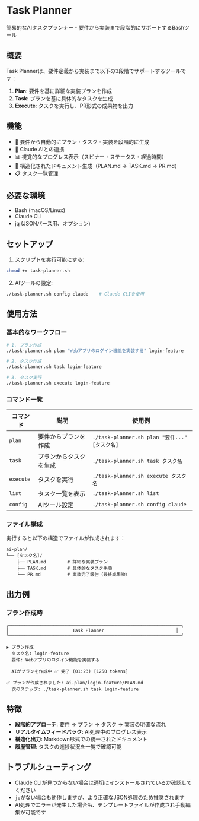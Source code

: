 # Task Planner

簡易的なAIタスクプランナー - 要件から実装まで段階的にサポートするBashツール

## 概要

Task Plannerは、要件定義から実装まで以下の3段階でサポートするツールです：

1. **Plan**: 要件を基に詳細な実装プランを作成
2. **Task**: プランを基に具体的なタスクを生成  
3. **Execute**: タスクを実行し、PR形式の成果物を出力

## 機能

- 🎯 要件から自動的にプラン・タスク・実装を段階的に生成
- 🤖 Claude AIとの連携
- 📊 視覚的なプログレス表示（スピナー・ステータス・経過時間）
- 📝 構造化されたドキュメント生成（PLAN.md → TASK.md → PR.md）
- 📋 タスク一覧管理

## 必要な環境

- Bash (macOS/Linux)
- Claude CLI
- jq (JSONパース用、オプション)

## セットアップ

1. スクリプトを実行可能にする:
```bash
chmod +x task-planner.sh
```

2. AIツールの設定:
```bash
./task-planner.sh config claude    # Claude CLIを使用
```

## 使用方法

### 基本的なワークフロー

```bash
# 1. プラン作成
./task-planner.sh plan "Webアプリのログイン機能を実装する" login-feature

# 2. タスク作成  
./task-planner.sh task login-feature

# 3. タスク実行
./task-planner.sh execute login-feature
```

### コマンド一覧

| コマンド | 説明 | 使用例 |
|---------|------|--------|
| `plan` | 要件からプランを作成 | `./task-planner.sh plan "要件..." [タスク名]` |
| `task` | プランからタスクを生成 | `./task-planner.sh task タスク名` |
| `execute` | タスクを実行 | `./task-planner.sh execute タスク名` |
| `list` | タスク一覧を表示 | `./task-planner.sh list` |
| `config` | AIツール設定 | `./task-planner.sh config claude` |

### ファイル構成

実行すると以下の構造でファイルが作成されます：

```
ai-plan/
└── [タスク名]/
    ├── PLAN.md        # 詳細な実装プラン
    ├── TASK.md        # 具体的なタスク手順
    └── PR.md          # 実装完了報告（最終成果物）
```

## 出力例

### プラン作成時
```
╭─────────────────────────────────────────────────────────────────╮
│                        Task Planner                           │
╰─────────────────────────────────────────────────────────────────╯

▶ プラン作成
  タスク名: login-feature
  要件: Webアプリのログイン機能を実装する

  AIがプランを作成中 ✅ 完了 (01:23) [1250 tokens]

✅ プランが作成されました: ai-plan/login-feature/PLAN.md
  次のステップ: ./task-planner.sh task login-feature
```

## 特徴

- **段階的アプローチ**: 要件 → プラン → タスク → 実装の明確な流れ
- **リアルタイムフィードバック**: AI処理中のプログレス表示
- **構造化出力**: Markdown形式での統一されたドキュメント
- **履歴管理**: タスクの進捗状況を一覧で確認可能

## トラブルシューティング

- Claude CLIが見つからない場合は適切にインストールされているか確認してください
- `jq`がない場合も動作しますが、より正確なJSON処理のため推奨されます
- AI処理でエラーが発生した場合も、テンプレートファイルが作成され手動編集が可能です
